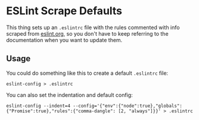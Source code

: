 # ESLint Scrape Defaults

This thing sets up an `.eslintrc` file with the rules commented with info scraped from [eslint.org](http://eslint.org/docs/rules/), so you don't have to keep referring to the documentation when you want to update them.

## Usage

You could do something like this to create a default `.eslintrc` file:

    eslint-config > .eslintrc

You can also set the indentation and default config:

    eslint-config --indent=4 --config='{"env":{"node":true},"globals":{"Promise":true},"rules":{"comma-dangle": [2, "always"]}}' > .eslintrc
